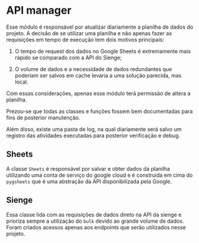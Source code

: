# API manager

Esse módulo é responsável por atualizar diariamente a planilha de dados do projeto. A decisão de se utilizar uma planilha e não apenas fazer as requisições em tempo de execução tem dois motivos principais:

1. O tempo de request dos dados no Google Sheets é extremamente mais rápido se comparado com a API do Sienge;

2. O volume de dados e a necessidade de dados redundantes que poderiam ser salvos em cache levaria a uma solução parecida, mas local.

Com essas considerações, apenas esse módulo terá permissão de altera a planilha.

Prezou-se que todas as classes e funções fossem bem documentadas para fins de posterior manutenção.

Além disso, existe uma pasta de log, na qual diariamente será salvo um registro das atividades executadas para posterior verificação e debug.

## Sheets

A classe `Sheets` é responsável por salvar e obter dados da planilha utilizando uma conta de serviço do google cloud e é construida em cima do `pygsheets` que é uma abstração da API disponibilizada pela Google.

## Sienge

Essa classe lida com as requisições de dados direto na API da sienge e prioriza sempre a utilização do `bulk` devido ao grande volume de dados. Foram criados acessos apenas aos endpoints que serão utilizados nesse projeto.
